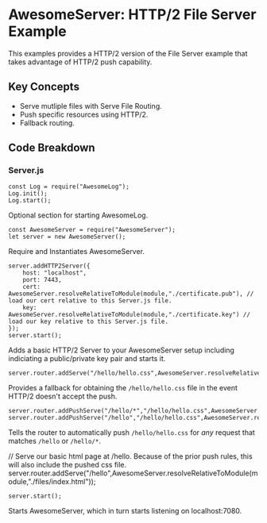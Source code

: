 # AwesomeServer: HTTP/2 File Server Example

This examples provides a HTTP/2 version of the File Server example that takes advantage of HTTP/2 push capability.

## Key Concepts

 - Serve mutliple files with Serve File Routing.
 - Push specific resources using HTTP/2.
 - Fallback routing.

## Code Breakdown

### Server.js

```
const Log = require("AwesomeLog");
Log.init();
Log.start();
```

Optional section for starting AwesomeLog.

```
const AwesomeServer = require("AwesomeServer");
let server = new AwesomeServer();
```

Require and Instantiates AwesomeServer.

```
server.addHTTP2Server({
	host: "localhost",
	port: 7443,
	cert: AwesomeServer.resolveRelativeToModule(module,"./certificate.pub"), // load our cert relative to this Server.js file.
	key: AwesomeServer.resolveRelativeToModule(module,"./certificate.key") // load our key relative to this Server.js file.
});
server.start();
```

Adds a basic HTTP/2 Server to your AwesomeServer setup including indiciating a public/private key pair and starts it.

```
server.router.addServe("/hello/hello.css",AwesomeServer.resolveRelativeToModule(module,"./files/hello.css"));
```

Provides a fallback for obtaining the `/hello/hello.css` file in the event HTTP/2 doesn't accept the push.

```
server.router.addPushServe("/hello/*","/hello/hello.css",AwesomeServer.resolveRelativeToModule(module,"./files/hello.css"));
server.router.addPushServe("/hello","/hello/hello.css",AwesomeServer.resolveRelativeToModule(module,"./files/hello.css"));
```

Tells the router to automatically push `/hello/hello.css` for *any* request that matches `/hello` or `/hello/*`.

// Serve our basic html page at /hello. Because of the prior push rules, this will also include the pushed css file.
server.router.addServe("/hello",AwesomeServer.resolveRelativeToModule(module,"./files/index.html"));






















```
server.start();
```

Starts AwesomeServer, which in turn starts listening on localhost:7080.
